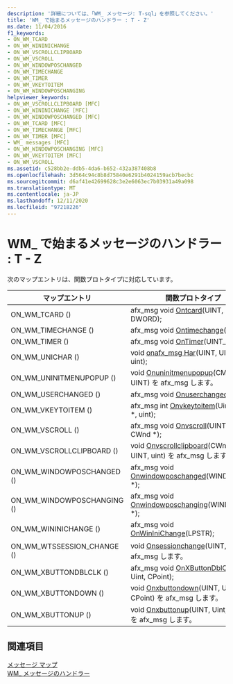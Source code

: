 ```yaml
---
description: '詳細については、「WM_ メッセージ: T-sql」を参照してください。'
title: 'WM_ で始まるメッセージのハンドラー : T - Z'
ms.date: 11/04/2016
f1_keywords:
- ON_WM_TCARD
- ON_WM_WININICHANGE
- ON_WM_VSCROLLCLIPBOARD
- ON_WM_VSCROLL
- ON_WM_WINDOWPOSCHANGED
- ON_WM_TIMECHANGE
- ON_WM_TIMER
- ON_WM_VKEYTOITEM
- ON_WM_WINDOWPOSCHANGING
helpviewer_keywords:
- ON_WM_VSCROLLCLIPBOARD [MFC]
- ON_WM_WININICHANGE [MFC]
- ON_WM_WINDOWPOSCHANGED [MFC]
- ON_WM_TCARD [MFC]
- ON_WM_TIMECHANGE [MFC]
- ON_WM_TIMER [MFC]
- WM_ messages [MFC]
- ON_WM_WINDOWPOSCHANGING [MFC]
- ON_WM_VKEYTOITEM [MFC]
- ON_WM_VSCROLL
ms.assetid: c528bb2e-ddb5-4da6-b652-432a387408b8
ms.openlocfilehash: 3d564c94c8b8d75840e6291b4024159acb7becbc
ms.sourcegitcommit: d6af41e42699628c3e2e6063ec7b03931a49a098
ms.translationtype: MT
ms.contentlocale: ja-JP
ms.lasthandoff: 12/11/2020
ms.locfileid: "97218226"
---
```

# <a name="wm_-messages-t---z"></a>WM_ で始まるメッセージのハンドラー : T - Z

次のマップエントリは、関数プロトタイプに対応しています。

|マップエントリ|関数プロトタイプ|
|---------------|------------------------|
|ON_WM_TCARD ()|afx_msg void [Ontcard](../../mfc/reference/cwnd-class.md#ontcard)(UINT, DWORD);|
|ON_WM_TIMECHANGE ()|afx_msg void [Ontimechange](../../mfc/reference/cwnd-class.md#ontimechange)();|
|ON_WM_TIMER ()|afx_msg void [OnTimer](../../mfc/reference/cwnd-class.md#ontimer)(UINT_PTR);|
|ON_WM_UNICHAR ()|void [onafx_msg Har](../../mfc/reference/cwnd-class.md#onunichar)(UINT, UINT, uint);|
|ON_WM_UNINITMENUPOPUP ()|void [Onuninitmenupopup](../../mfc/reference/cwnd-class.md#onuninitmenupopup)(CMenu *, UINT) を afx_msg します。|
|ON_WM_USERCHANGED ()|afx_msg void [Onuserchanged](../../mfc/reference/cwnd-class.md#onuserchanged)();|
|ON_WM_VKEYTOITEM ()|afx_msg int [Onvkeytoitem](../../mfc/reference/cwnd-class.md#onvkeytoitem)(Uint, CWnd *, uint);|
|ON_WM_VSCROLL ()|afx_msg void [Onvscroll](../../mfc/reference/cwnd-class.md#onvscroll)(UINT, Uint, CWnd *);|
|ON_WM_VSCROLLCLIPBOARD ()|void [Onvscrollclipboard](../../mfc/reference/cwnd-class.md#onvscrollclipboard)(CWnd *, UINT, uint) を afx_msg します。|
|ON_WM_WINDOWPOSCHANGED ()|afx_msg void [Onwindowposchanged](../../mfc/reference/cwnd-class.md#onwindowposchanged)(WINDOWPOS *);|
|ON_WM_WINDOWPOSCHANGING ()|afx_msg void [Onwindowposchanging](../../mfc/reference/cwnd-class.md#onwindowposchanging)(WINDOWPOS *);|
|ON_WM_WININICHANGE ()|afx_msg void [OnWinIniChange](../../mfc/reference/cwnd-class.md#onwininichange)(LPSTR);|
|ON_WM_WTSSESSION_CHANGE ()|void [Onsessionchange](../../mfc/reference/cwnd-class.md#onsessionchange)(UINT, uint) を afx_msg します。|
|ON_WM_XBUTTONDBLCLK ()|afx_msg void [OnXButtonDblClk](../../mfc/reference/cwnd-class.md#onxbuttondblclk)(UINT, Uint, CPoint);|
|ON_WM_XBUTTONDOWN ()|void [Onxbuttondown](../../mfc/reference/cwnd-class.md#onxbuttondown)(UINT, Uint, CPoint) を afx_msg します。|
|ON_WM_XBUTTONUP ()|void [Onxbuttonup](../../mfc/reference/cwnd-class.md#onxbuttonup)(UINT, Uint, CPoint) を afx_msg します。|

## <a name="see-also"></a>関連項目

[メッセージ マップ](../../mfc/reference/message-maps-mfc.md)<br/>
[WM_ メッセージのハンドラー](../../mfc/reference/handlers-for-wm-messages.md)
